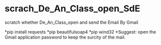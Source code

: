 # scrach_De_An_Class_open_SdE
scratch whether De_An_Class_open and send the Email By Gmail

*pip install requests
*pip beautifulsoap4
*pip wind32
*Suggest: open the Gmail application password to keep the surcity of the mail.
